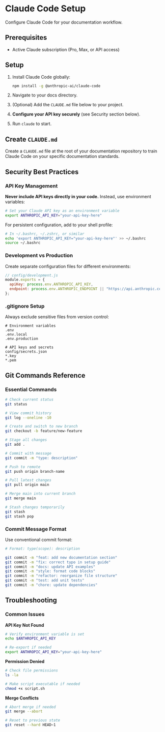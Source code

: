 # Claude Code Setup

Configure Claude Code for your documentation workflow.

## Prerequisites

- Active Claude subscription (Pro, Max, or API access)

## Setup

1. Install Claude Code globally:

   ```bash
   npm install -g @anthropic-ai/claude-code
   ```

2. Navigate to your docs directory.
3. (Optional) Add the `CLAUDE.md` file below to your project.
4. **Configure your API key securely** (see Security section below).
5. Run `claude` to start.

## Create `CLAUDE.md`

Create a `CLAUDE.md` file at the root of your documentation repository to train Claude Code on your specific documentation standards.

## Security Best Practices

### API Key Management

**Never include API keys directly in your code.** Instead, use environment variables:

```bash
# Set your Claude API key as an environment variable
export ANTHROPIC_API_KEY="your-api-key-here"
```

For persistent configuration, add to your shell profile:

```bash
# In ~/.bashrc, ~/.zshrc, or similar
echo 'export ANTHROPIC_API_KEY="your-api-key-here"' >> ~/.bashrc
source ~/.bashrc
```

### Development vs Production

Create separate configuration files for different environments:

```javascript
// config/development.js
module.exports = {
  apiKey: process.env.ANTHROPIC_API_KEY,
  endpoint: process.env.ANTHROPIC_ENDPOINT || "https://api.anthropic.com",
};
```

### .gitignore Setup

Always exclude sensitive files from version control:

```gitignore
# Environment variables
.env
.env.local
.env.production

# API keys and secrets
config/secrets.json
*.key
*.pem
```

## Git Commands Reference

### Essential Commands

```bash
# Check current status
git status

# View commit history
git log --oneline -10

# Create and switch to new branch
git checkout -b feature/new-feature

# Stage all changes
git add .

# Commit with message
git commit -m "type: description"

# Push to remote
git push origin branch-name

# Pull latest changes
git pull origin main

# Merge main into current branch
git merge main

# Stash changes temporarily
git stash
git stash pop
```

### Commit Message Format

Use conventional commit format:

```bash
# Format: type(scope): description

git commit -m "feat: add new documentation section"
git commit -m "fix: correct typo in setup guide"
git commit -m "docs: update API examples"
git commit -m "style: format code blocks"
git commit -m "refactor: reorganize file structure"
git commit -m "test: add unit tests"
git commit -m "chore: update dependencies"
```

## Troubleshooting

### Common Issues

**API Key Not Found**

```bash
# Verify environment variable is set
echo $ANTHROPIC_API_KEY

# Re-export if needed
export ANTHROPIC_API_KEY="your-api-key-here"
```

**Permission Denied**

```bash
# Check file permissions
ls -la

# Make script executable if needed
chmod +x script.sh
```

**Merge Conflicts**

```bash
# Abort merge if needed
git merge --abort

# Reset to previous state
git reset --hard HEAD~1
```
